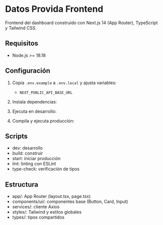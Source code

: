 # Datos Provida Frontend

Frontend del dashboard construido con Next.js 14 (App Router), TypeScript y Tailwind CSS.

## Requisitos
- Node.js >= 18.18

## Configuración
1. Copia `.env.example` a `.env.local` y ajusta variables:
   - `NEXT_PUBLIC_API_BASE_URL`
2. Instala dependencias:



3. Ejecuta en desarrollo:



4. Compila y ejecuta producción:



## Scripts
- dev: desarrollo
- build: construir
- start: iniciar producción
- lint: linting con ESLint
- type-check: verificación de tipos

## Estructura
- app/: App Router (layout.tsx, page.tsx)
- components/ui/: componentes base (Button, Card, Input)
- services/: cliente Axios
- styles/: Tailwind y estilos globales
- types/: tipos compartidos
